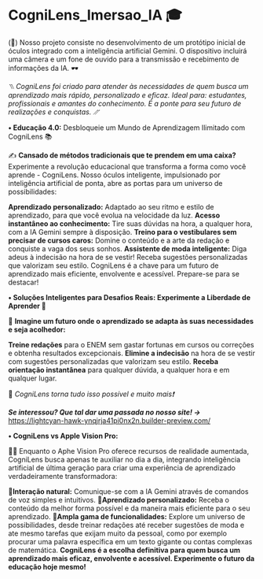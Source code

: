 # CogniLens_Imersao_IA 🎓
(🧠) Nosso projeto consiste no desenvolvimento de um protótipo inicial de óculos integrado com a inteligência artificial Gemini. O dispositivo incluirá uma câmera e um fone de ouvido para a transmissão e recebimento de informações da IA. 🕶️

*⳹ CogniLens foi criado para atender às necessidades de quem busca um aprendizado mais rápido, personalizado e eficaz. Ideal para: estudantes, profissionais e amantes do conhecimento. É a ponte para seu futuro de realizações e conquistas. ⳼*

**• Educação 4.0:** Desbloqueie um Mundo de Aprendizagem Ilimitado com CogniLens 📚

✍️ **Cansado de métodos tradicionais que te prendem em uma caixa?** Experimente a revolução educacional que transforma a forma como você aprende - CogniLens. Nosso óculos inteligente, impulsionado por inteligência artificial de ponta, abre as portas para um universo de possibilidades:

**Aprendizado personalizado:** Adaptado ao seu ritmo e estilo de aprendizado, para que você evolua na velocidade da luz.
**Acesso instantâneo ao conhecimento:** Tire suas dúvidas na hora, a qualquer hora, com a IA Gemini sempre à disposição.
**Treino para o vestibulares sem precisar de cursos caros:** Domine  o conteúdo e a arte da redação e conquiste a vaga dos seus sonhos.
**Assistente de moda inteligente:** Diga adeus à indecisão na hora de se vestir! Receba sugestões personalizadas que valorizam seu estilo.
CogniLens é a chave para um futuro de aprendizado mais eficiente, envolvente e acessível. Prepare-se para se destacar!

**• Soluções Inteligentes para Desafios Reais: Experimente a Liberdade de Aprender 📌**

💭 **Imagine um futuro onde o aprendizado se adapta às suas necessidades e seja acolhedor:**

**Treine redações** para o ENEM sem gastar fortunas em cursos ou correções e obtenha resultados excepcionais.
**Elimine a indecisão** na hora de se vestir com sugestões personalizadas que valorizam seu estilo.
**Receba orientação instantânea** para qualquer dúvida, a qualquer hora e em qualquer lugar.

🥸 *CogniLens torna tudo isso possível e muito mais❗*

***Se interessou? Que tal dar uma passada no nosso site! ->*** https://lightcyan-hawk-ynqjrja41pi0nx2n.builder-preview.com/

**• CogniLens vs Apple Vision Pro:**

😵‍💫 Enquanto o Aphe Vision Pro oferece recursos de realidade aumentada, CogniLens busca apenas te auxiliar no dia a dia, integrando inteligência artificial de última geração para criar uma experiência de aprendizado verdadeiramente transformadora:

🍃**Interação natural:** Comunique-se com a IA Gemini através de comandos de voz simples e intuitivos.
🙌**Aprendizado personalizado:** Receba o conteúdo da melhor forma possível e da maneira mais eficiente para o seu aprendizado.
🙂**Ampla gama de funcionalidades:** Explore um universo de possibilidades, desde treinar redações até receber sugestões de moda e ate mesmo tarefas que exijam muito da pessoal, como por exemplo procurar uma palavra específica em um texto gigante ou contas complexas de matemática.
          **CogniLens é a escolha definitiva para quem busca um aprendizado mais eficaz, envolvente e acessível. Experimente o futuro da educação hoje mesmo!**




